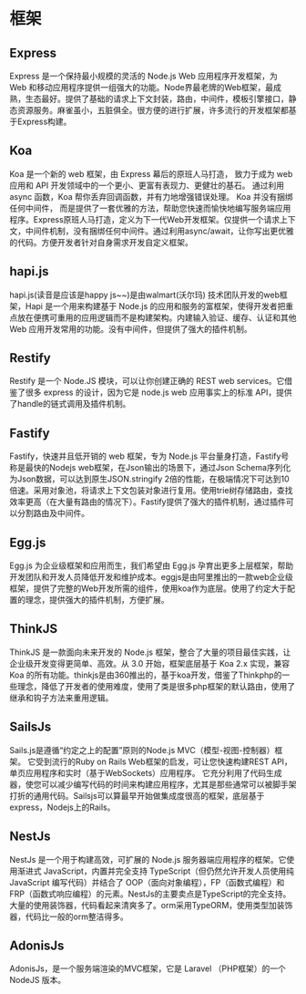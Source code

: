 # 框架

## Express
Express 是一个保持最小规模的灵活的 Node.js Web 应用程序开发框架，为 Web 和移动应用程序提供一组强大的功能。Node界最老牌的Web框架，最成熟，生态最好。提供了基础的请求上下文封装，路由，中间件，模板引擎接口，静态资源服务。麻雀虽小，五脏俱全。很方便的进行扩展，许多流行的开发框架都基于Express构建。

## Koa
Koa 是一个新的 web 框架，由 Express 幕后的原班人马打造， 致力于成为 web 应用和 API 开发领域中的一个更小、更富有表现力、更健壮的基石。 通过利用 async 函数，Koa 帮你丢弃回调函数，并有力地增强错误处理。 Koa 并没有捆绑任何中间件， 而是提供了一套优雅的方法，帮助您快速而愉快地编写服务端应用程序。Express原班人马打造，定义为下一代Web开发框架。仅提供一个请求上下文，中间件机制，没有捆绑任何中间件。通过利用async/await，让你写出更优雅的代码。方便开发者针对自身需求开发自定义框架。

## hapi.js
hapi.js(读音是应该是happy js~~)是由walmart(沃尔玛) 技术团队开发的web框架，Hapi 是一个用来构建基于 Node.js 的应用和服务的富框架，使得开发者把重点放在便携可重用的应用逻辑而不是构建架构。内建输入验证、缓存、认证和其他 Web 应用开发常用的功能。没有中间件，但提供了强大的插件机制。

## Restify
Restify 是一个 Node.JS 模块，可以让你创建正确的 REST web services。它借鉴了很多 express 的设计，因为它是 node.js web 应用事实上的标准 API，提供了handle的链式调用及插件机制。

## Fastify
Fastify，快速并且低开销的 web 框架，专为 Node.js 平台量身打造，Fastify号称是最快的Nodejs web框架，在Json输出的场景下，通过Json Schema序列化为Json数据，可以达到原生JSON.stringify 2倍的性能，在极端情况下可达到10倍速。采用对象池，将请求上下文包装对象进行复用。使用trie树存储路由，查找效率更高（在大量有路由的情况下）。Fastify提供了强大的插件机制，通过插件可以分割路由及中间件。

## Egg.js
Egg.js 为企业级框架和应用而生，我们希望由 Egg.js 孕育出更多上层框架，帮助开发团队和开发人员降低开发和维护成本。eggjs是由阿里推出的一款web企业级框架，提供了完整的Web开发所需的组件，使用koa作为底层。使用了约定大于配置的理念，提供强大的插件机制，方便扩展。

## ThinkJS
ThinkJS 是一款面向未来开发的 Node.js 框架，整合了大量的项目最佳实践，让企业级开发变得更简单、高效。从 3.0 开始，框架底层基于 Koa 2.x 实现，兼容 Koa 的所有功能。thinkjs是由360推出的，基于koa开发，借鉴了Thinkphp的一些理念，降低了开发者的使用难度，使用了类是很多php框架的默认路由，使用了继承和钩子方法来重用逻辑。

## SailsJs
Sails.js是遵循“约定之上的配置”原则的Node.js MVC（模型-视图-控制器）框架。 它受到流行的Ruby on Rails Web框架的启发，可让您快速构建REST API，单页应用程序和实时（基于WebSockets）应用程序。 它充分利用了代码生成器，使您可以减少编写代码的时间来构建应用程序，尤其是那些通常可以被脚手架打折的通用代码。Sailsjs可以算最早开始做集成度很高的框架，底层基于express，Nodejs上的Rails。

## NestJs
NestJs 是一个用于构建高效，可扩展的 Node.js 服务器端应用程序的框架。它使用渐进式 JavaScript，内置并完全支持 TypeScript（但仍然允许开发人员使用纯 JavaScript 编写代码）并结合了 OOP（面向对象编程），FP（函数式编程）和 FRP（函数式响应编程）的元素。NestJs的主要卖点是TypeScript的完全支持。大量的使用装饰器，代码看起来清爽多了。orm采用TypeORM，使用类型加装饰器，代码比一般的orm整洁得多。

## AdonisJs
AdonisJs，是一个服务端渲染的MVC框架，它是 Laravel （PHP框架）的一个 NodeJS 版本。